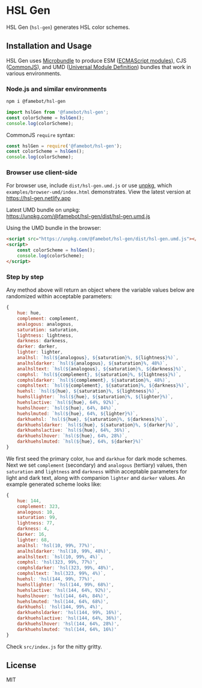 # HSL Gen

HSL Gen (`hsl-gen`) generates HSL color schemes.

## Installation and Usage

HSL Gen uses [Microbundle](https://github.com/developit/microbundle) to produce ESM ([ECMAScript modules](https://nodejs.org/api/esm.html)), CJS ([CommonJS](https://nodejs.org/api/modules.html)), and UMD ([Universal Module Definition](https://github.com/umdjs/umd)) bundles that work in various environments.

### Node.js and similar environments

```bash
npm i @famebot/hsl-gen
```

```js
import hslGen from '@famebot/hsl-gen';
const colorScheme = hslGen();
console.log(colorScheme);
```

CommonJS `require` syntax:

```js
const hslGen = require('@famebot/hsl-gen');
const colorScheme = hslGen();
console.log(colorScheme);
```

### Browser use client-side

For browser use, include `dist/hsl-gen.umd.js` or use [unpkg](https://unpkg.com), which `examples/browser-umd/index.html` demonstrates. View the latest version at <https://hsl-gen.netlify.app>

Latest UMD bundle on unpkg:  
<https://unpkg.com/@famebot/hsl-gen/dist/hsl-gen.umd.js>

Using the UMD bundle in the browser:

```html
<script src="https://unpkg.com/@famebot/hsl-gen/dist/hsl-gen.umd.js"></script>
<script>
    const colorScheme = hslGen();
    console.log(colorScheme);
</script>
```

### Step by step

Any method above will return an object where the variable values below are randomized within acceptable parameters:

```js
{
    hue: hue,
    complement: complement,
    analogous: analogous,
    saturation: saturation,
    lightness: lightness,
    darkness: darkness,
    darker: darker,
    lighter: lighter,
    analhsl: `hsl(${analogous}, ${saturation}%, ${lightness}%)`,
    analhsldarker: `hsl(${analogous}, ${saturation}%, 48%)`,
    analhsltext: `hsl(${analogous}, ${saturation}%, ${darkness}%)`,
    comphsl: `hsl(${complement}, ${saturation}%, ${lightness}%)`,
    comphsldarker: `hsl(${complement}, ${saturation}%, 48%)`,
    comphsltext: `hsl(${complement}, ${saturation}%, ${darkness}%)`,
    huehsl: `hsl(${hue}, ${saturation}%, ${lightness}%)`,
    huehsllighter: `hsl(${hue}, ${saturation}%, ${lighter}%)`,
    huehslactive: `hsl(${hue}, 64%, 92%)`,
    huehslhover: `hsl(${hue}, 64%, 84%)`,
    huehslmuted: `hsl(${hue}, 64%, ${lighter}%)`,
    darkhuehsl: `hsl(${hue}, ${saturation}%, ${darkness}%)`,
    darkhuehsldarker: `hsl(${hue}, ${saturation}%, ${darker}%)`,
    darkhuehslactive: `hsl(${hue}, 64%, 36%)`,
    darkhuehslhover: `hsl(${hue}, 64%, 28%)`,
    darkhuehslmuted: `hsl(${hue}, 64%, ${darker}%)`
}
```

We first seed the primary color, `hue` and `darkhue` for dark mode schemes. Next we set `complement` (secondary) and `analogous` (tertiary) values, then `saturation` and `lightness` and `darkness` within acceptable parameters for light and dark text, along with companion `lighter` and `darker` values. An example generated scheme looks like:

```js
{
    hue: 144,
    complement: 323,
    analogous: 10,
    saturation: 99,
    lightness: 77,
    darkness: 4,
    darker: 16,
    lighter: 68,
    analhsl: 'hsl(10, 99%, 77%)',
    analhsldarker: 'hsl(10, 99%, 48%)',
    analhsltext: `hsl(10, 99%, 4%)`,
    comphsl: 'hsl(323, 99%, 77%)',
    comphsldarker: 'hsl(323, 99%, 48%)',
    comphsltext: `hsl(323, 99%, 4%)`,
    huehsl: 'hsl(144, 99%, 77%)',
    huehsllighter: 'hsl(144, 99%, 68%)',
    huehslactive: 'hsl(144, 64%, 92%)',
    huehslhover: 'hsl(144, 64%, 84%)',
    huehslmuted: 'hsl(144, 64%, 68%)',
    darkhuehsl: 'hsl(144, 99%, 4%)',
    darkhuehsldarker: 'hsl(144, 99%, 16%)',
    darkhuehslactive: 'hsl(144, 64%, 36%)',
    darkhuehslhover: 'hsl(144, 64%, 28%)',
    darkhuehslmuted: 'hsl(144, 64%, 16%)'
}
```

Check `src/index.js` for the nitty gritty.

## License

MIT
